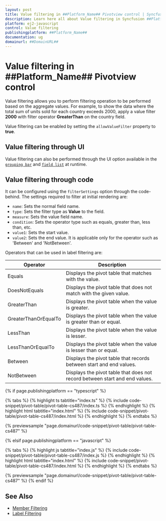 ```yaml
---
layout: post
title: Value filtering in ##Platform_Name## Pivotview control | Syncfusion
description: Learn here all about Value filtering in Syncfusion ##Platform_Name## Pivotview control of Syncfusion Essential JS 2 and more.
platform: ej2-javascript
control: Value filtering 
publishingplatform: ##Platform_Name##
documentation: ug
domainurl: ##DomainURL##
---
```


# Value filtering in ##Platform_Name## Pivotview control

Value filtering allows you to perform filtering operation to be performed based on the aggregate values. For example, to show the data where the total sum of units sold for each country exceeds 2000, apply a value filter **2000** with filter operator **GreaterThan** on the country field.

Value filtering can be enabled by setting the `allowValueFilter` property to **true**.

## Value filtering through UI

Value filtering can also be performed through the UI option available in the [`grouping bar`](./grouping-bar) and [`field list`](./field-list) at runtime.

## Value filtering through code

It can be configured using the `filterSettings` option through the code-behind. The settings required to filter at initial rendering are:

* `name`: Sets the normal field name.
* `type`: Sets the filter type as **Value** to the field.
* `measure`: Sets the value field name.
* `condition`: Sets the operator type such as equals, greater than, less than, etc.
* `value1`: Sets the start value.
* `value2`: Sets the end value. It is applicable only for the operator such as 'Between' and 'NotBetween'.

Operators that can be used in label filtering are:

| Operator | Description |
|------|-------------|
| Equals| Displays the pivot table that matches with the value.|
| DoesNotEquals| Displays the pivot table that does not match with the given value.|
| GreaterThan| Displays the pivot table when the value is greater.|
| GreaterThanOrEqualTo| Displays the pivot table when the value is greater than or equal.|
| LessThan| Displays the pivot table when the value is lesser.|
| LessThanOrEqualTo| Displays the pivot table when the value is lesser than or equal.|
| Between| Displays the pivot table that records between start and end values.|
| NotBetween| Displays the pivot table that does not record between start and end values.|

{% if page.publishingplatform == "typescript" %}

 {% tabs %}
{% highlight ts tabtitle="index.ts" %}
{% include code-snippet/pivot-table/pivot-table-cs487/index.ts %}
{% endhighlight %}
{% highlight html tabtitle="index.html" %}
{% include code-snippet/pivot-table/pivot-table-cs487/index.html %}
{% endhighlight %}
{% endtabs %}
        
{% previewsample "page.domainurl/code-snippet/pivot-table/pivot-table-cs487" %}

{% elsif page.publishingplatform == "javascript" %}

{% tabs %}
{% highlight js tabtitle="index.js" %}
{% include code-snippet/pivot-table/pivot-table-cs487/index.js %}
{% endhighlight %}
{% highlight html tabtitle="index.html" %}
{% include code-snippet/pivot-table/pivot-table-cs487/index.html %}
{% endhighlight %}
{% endtabs %}

{% previewsample "page.domainurl/code-snippet/pivot-table/pivot-table-cs487" %}
{% endif %}

## See Also

* [Member Filtering](./member-filtering)
* [Label Filtering](./label-filtering)